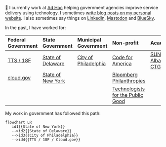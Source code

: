 :wave: I currently work at [Ad Hoc](https://adhocteam.us/) helping government agencies improve service delivery using technology. I sometimes [write blog posts on my personal website](https://civic.io). I also sometimes say things on [LinkedIn](https://www.linkedin.com/in/markheadd/recent-activity/all/), [Mastodon](https://mastodon.social/@mheadd) and [BlueSky](https://bsky.app/profile/mheadd.bsky.social).

In the past, I have worked for:

  
|  Federal Government | State Government  | Municipal Government  | Non-profit  |  Academia |
|:---|:---|:---|:---|:---|
| [TTS / 18F](https://18f.gsa.gov/) | [State of Delaware](https://dti.delaware.gov/)  | [City of Philadelphia](https://www.phila.gov/)  | [Code for America ](https://codeforamerica.org/)  | [SUNY Albany CTG](https://www.ctg.albany.edu/) |
| [cloud.gov](https://cloud.gov)  | [State of New York](https://www.nysenate.gov/)  |   | [Bloomberg Philanthropies](https://whatworkscities.bloomberg.org/)  | |
|   |   |   | [Technologists for the Public Good](https://www.publicgood.tech/)  | |


My work in government has followed this path:

```mermaid
flowchart LR
   id1{{State of New York}}
   -->id2{{State of Delaware}}
   -->id3{{City of Philadelphia}}
   -->id4{{TTS / 18F / Cloud.gov}}
```
